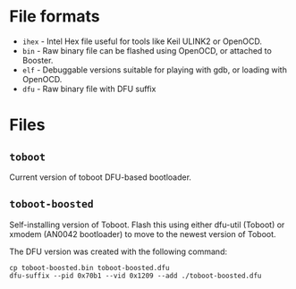 
# File formats

* `ihex` - Intel Hex file useful for tools like Keil ULINK2 or OpenOCD.
* `bin`  - Raw binary file can be flashed using OpenOCD, or attached to Booster.
* `elf`  - Debuggable versions suitable for playing with gdb, or loading with OpenOCD.
* `dfu`  - Raw binary file with DFU suffix

# Files

## `toboot`

Current version of toboot DFU-based bootloader.

## `toboot-boosted`

Self-installing version of Toboot.  Flash this using either dfu-util (Toboot) or xmodem (AN0042 bootloader) to move to the newest version of Toboot.

The DFU version was created with the following command:

    cp toboot-boosted.bin toboot-boosted.dfu
    dfu-suffix --pid 0x70b1 --vid 0x1209 --add ./toboot-boosted.dfu
